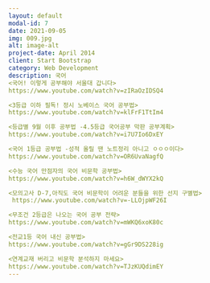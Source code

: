 ```yaml
---
layout: default
modal-id: 7
date: 2021-09-05
img: 009.jpg
alt: image-alt
project-date: April 2014
client: Start Bootstrap
category: Web Development
description: 국어  
<국어! 이렇게 공부해야 서울대 갑니다>  
https://www.youtube.com/watch?v=zIRaOzIDSQ4  

<3등급 이하 필독! 정시 노베이스 국어 공부법>  
https://www.youtube.com/watch?v=klFrF1TtIm4  

<등급별 9월 이후 공부법 -4.5등급 국어공부 막판 공부계획>  
https://www.youtube.com/watch?v=i7U7Io6DxEY  

<국어 1등급 공부법 -성적 올릴 땐 노트정리 아니고 ㅇㅇㅇ이다>  
https://www.youtube.com/watch?v=OR6UvaNagfQ  

<수능 국어 만점자의 국어 비문학 공부법>  
https://www.youtube.com/watch?v=h6W_dWYX2kQ  

<모의고사 D-7,아직도 국어 비문학이 어려운 분들을 위한 선지 구별법>  
 https://www.youtube.com/watch?v=-LLOjpWF26I  

<무조건 2등급은 나오는 국어 공부 전략>  
https://www.youtube.com/watch?v=mWKQ6xoK80c  

<전교1등 국어 내신 공부법>  
https://www.youtube.com/watch?v=gGr9DS228ig  

<연계교재 버리고 비문학 분석하지 마세요>  
https://www.youtube.com/watch?v=TJzKUQdimEY  
---
```

